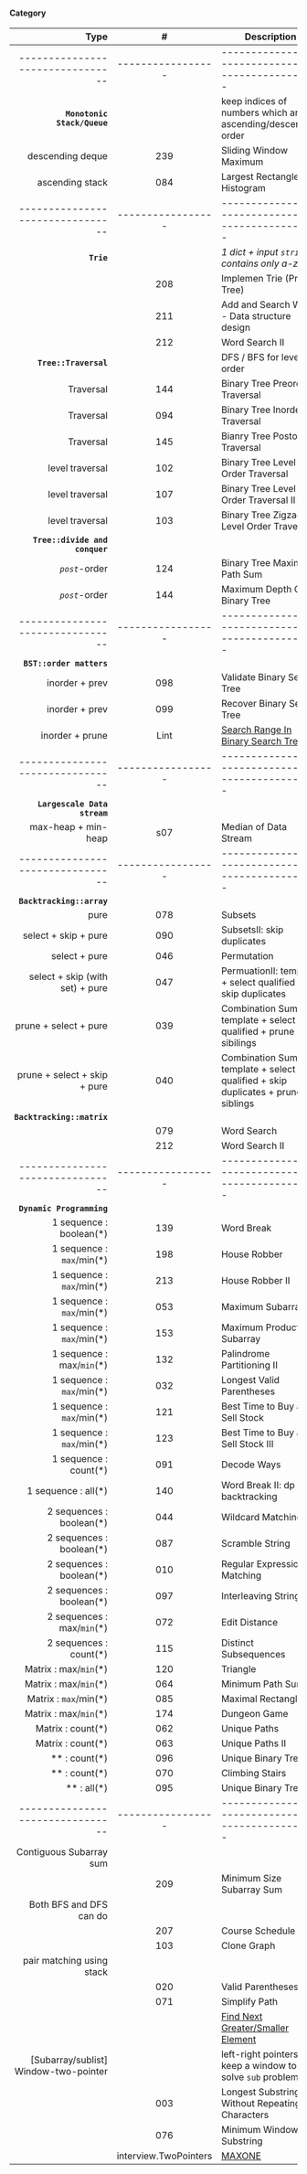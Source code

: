 #### Category
| Type         | # | Description |
| ---------------------: |:---:| ------------|
|-------------------------------- | ----------------- | ------------------------------------------------- |
| **`Monotonic Stack/Queue`** | | keep indices of numbers which are in ascending/descending order |
| descending deque | 239 | Sliding Window Maximum |
| ascending stack  | 084 | Largest Rectangle In Histogram |
|-------------------------------- | ----------------- | ------------------------------------------------- |
| **`Trie`** | | *1 dict + input `strings` contains only a-z* |
| | 208 | Implemen Trie (Prefix Tree)
| | 211 | Add and Search Word - Data structure design |
| | 212 | Word Search II |
| **`Tree::Traversal`** | | DFS / BFS for level order |
| Traversal | 144 | Binary Tree Preorder Traversal |
| Traversal | 094 | Binary Tree Inorder Traversal |
| Traversal | 145 | Bianry Tree Postorder Traversal |
| level traversal | 102 | Binary Tree Level Order Traversal |
| level traversal | 107 | Binary Tree Level Order Traversal II |
| level traversal | 103 | Binary Tree Zigzag Level Order Traversal |
| **`Tree::divide and conquer`** | | |
| *`post`*-order | 124 | Binary Tree Maximum Path Sum |
| *`post`*-order | 144 | Maximum Depth Of Binary Tree |
|-------------------------------- | ----------------- | ------------------------------------------------- |
| **`BST::order matters`** | | |
| inorder + prev | 098 | Validate Binary Search Tree |
| inorder + prev | 099 | Recover Binary Search Tree |
| inorder + prune | Lint | [Search Range In Binary Search Tree](https://github.com/interviewcoder/lintcode/blob/master/03_binarytree%26divideconquer/_02_SearchRangeInBinarySearchTree/Solution.java) |
|-------------------------------- | ----------------- | ------------------------------------------------- |
| **`Largescale Data stream`** | | |
| max-heap + min-heap | s07 | Median of Data Stream |
|-------------------------------- | ----------------- | ------------------------------------------------- |
| **`Backtracking::array`** |  |  |
| pure  | 078 | Subsets |
| select + skip + pure | 090 | SubsetsII: skip duplicates |
| select +  pure | 046 | Permutation |
| select + skip (with set) + pure | 047 | PermuationII: template + select qualified + skip duplicates |
| prune + select + pure | 039 | Combination Sum: template + select qualified + prune sibilings |
| prune + select + skip + pure | 040 | Combination SumII: template + select qualified + skip duplicates + prune siblings |
| **`Backtracking::matrix`** | | |
| | 079 | Word Search |
| | 212 | Word Search II |
|-------------------------------- | ----------------- | ------------------------------------------------- |
| **`Dynamic Programming`** | | |
| 1 sequence : boolean(*) | 139 | Word Break |
| 1 sequence : `max`/min(*) | 198 | House Robber |
| 1 sequence : `max`/min(*) | 213 | House Robber II |
| 1 sequence : `max`/min(*) | 053 | Maximum Subarray |
| 1 sequence : `max`/min(*) | 153 | Maximum Product Subarray |
| 1 sequence : max/`min`(*) | 132 | Palindrome Partitioning II |
| 1 sequence : `max`/min(*) | 032 | Longest Valid Parentheses |
| 1 sequence : `max`/min(*) | 121 | Best Time to Buy and Sell Stock |
| 1 sequence : `max`/min(*) | 123 | Best Time to Buy and Sell Stock III |
| 1 sequence : count(*) | 091 | Decode Ways |
| 1 sequence : all(*) | 140 | Word Break II: dp + backtracking |
| 2 sequences : boolean(*) | 044 | Wildcard Matching |
| 2 sequences : boolean(*) | 087 | Scramble String |
| 2 sequences : boolean(*) | 010 | Regular Expression Matching |
| 2 sequences : boolean(*) | 097 | Interleaving String |
| 2 sequences : max/`min`(*) | 072 | Edit Distance |
| 2 sequences : count(*) | 115 | Distinct Subsequences |
| Matrix : max/`min`(*) | 120 | Triangle |
| Matrix : max/`min`(*) | 064 | Minimum Path Sum |
| Matrix : `max`/min(*) | 085 | Maximal Rectangle |
| Matrix : max/`min`(*) | 174 | Dungeon Game |
| Matrix : count(*) | 062 | Unique Paths |
| Matrix : count(*) | 063 | Unique Paths II |
|  ** : count(*) | 096 | Unique Binary Trees |
|  ** : count(*) | 070 | Climbing Stairs |
|  ** : all(*) | 095 | Unique Binary Trees II |
|-------------------------------- | ----------------- | ------------------------------------------------- |
| Contiguous Subarray sum |     |             |
| | 209 | Minimum Size Subarray Sum | Two pointers to keep a sliding window |
| Both BFS and DFS can do |     |             |
|                         | 207 | Course Schedule |
| | 103 | Clone Graph |
| pair matching using stack | | |
| | 020 | Valid Parentheses | using stack to match parenthesis pair |
| | 071 | Simplify Path | using stack to counteract the latest path for ".." |
| |     | [Find Next Greater/Smaller Element]() | |
| [Subarray/sublist] Window-two-pointer |     | left-right pointers to keep a window to solve `sub` problem  |
| | 003 | Longest Substring Without Repeating Characters |
| | 076 | Minimum Window Substring |
| | interview.TwoPointers | [MAXONE](http://www.interviewbit.com/courses/programming/topics/two-pointers/problems/maxone/) |